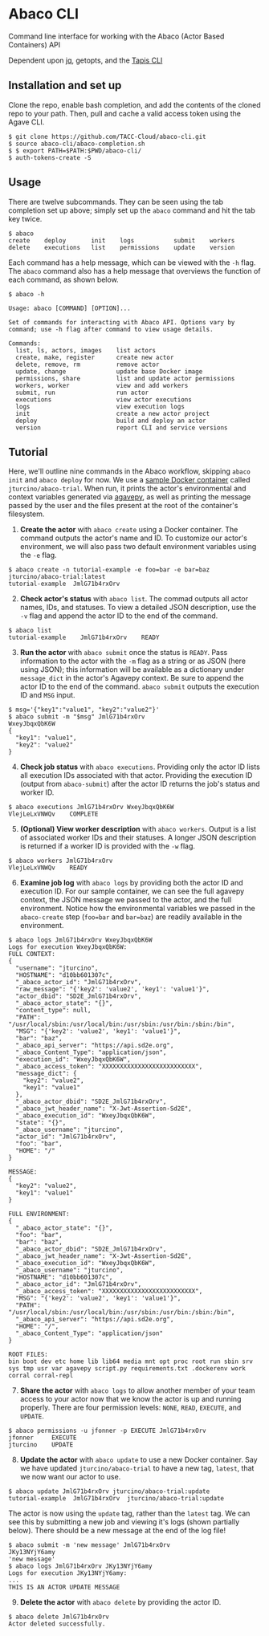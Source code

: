 # Abaco CLI

Command line interface for working with the Abaco (Actor Based Containers) API

Dependent upon [jq](https://stedolan.github.io/jq/), getopts, and the [Tapis CLI](https://github.com/TACC-Cloud/agave-cli)

## Installation and set up

Clone the repo, enable bash completion, and add the contents of the cloned repo to your path. Then, pull and cache a valid access token using the Agave CLI.
```
$ git clone https://github.com/TACC-Cloud/abaco-cli.git
$ source abaco-cli/abaco-completion.sh
$ $ export PATH=$PATH:$PWD/abaco-cli/
$ auth-tokens-create -S
```

## Usage

There are twelve subcommands. They can be seen using the tab completion set up above; simply set up the `abaco` command and hit the tab key twice.
```
$ abaco
create    deploy       init    logs           submit    workers
delete    executions   list    permissions    update    version
```

Each command has a help message, which can be viewed with the `-h` flag. The `abaco` command also has a help message that overviews the function of each command, as shown below.
```
$ abaco -h

Usage: abaco [COMMAND] [OPTION]...

Set of commands for interacting with Abaco API. Options vary by
command; use -h flag after command to view usage details.

Commands:
  list, ls, actors, images    list actors
  create, make, register      create new actor
  delete, remove, rm          remove actor
  update, change              update base Docker image
  permissions, share          list and update actor permissions
  workers, worker             view and add workers
  submit, run                 run actor
  executions                  view actor executions
  logs                        view execution logs
  init                        create a new actor project
  deploy                      build and deploy an actor
  version                     report CLI and service versions
```

## Tutorial

Here, we'll outline nine commands in the Abaco workflow, skipping `abaco init` and `abaco deploy` for now. We use a [sample Docker container](https://hub.docker.com/r/jturcino/abaco-trial/) called `jturcino/abaco-trial`. When run, it prints the actor's environmental and context variables generated via [agavepy](https://github.com/TACC/agavepy), as well as printing the message passed by the user and the files present at the root of the container's filesystem.

1. **Create the actor** with `abaco create` using a Docker container. The command outputs the actor's name and ID. To customize our actor's environment, we will also pass two default environment variables using the `-e` flag.
```
$ abaco create -n tutorial-example -e foo=bar -e bar=baz jturcino/abaco-trial:latest
tutorial-example  JmlG71b4rxOrv
```

2. **Check actor's status** with `abaco list`. The commad outputs all actor names, IDs, and statuses. To view a detailed JSON description, use the `-v` flag and append the actor ID to the end of the command.
```
$ abaco list
tutorial-example    JmlG71b4rxOrv    READY
```

3. **Run the actor** with `abaco submit` once the status is `READY`. Pass information to the actor with the `-m` flag as a string or as JSON (here using JSON); this information will be available as a dictionary under `message_dict` in the actor's Agavepy context. Be sure to append the actor ID to the end of the command. `abaco submit` outputs the execution ID and `MSG` input.
```
$ msg='{"key1":"value1", "key2":"value2"}'
$ abaco submit -m "$msg" JmlG71b4rxOrv
WxeyJbqxQbK6W
{
  "key1": "value1",
  "key2": "value2"
}
```

4. **Check job status** with `abaco executions`. Providing only the actor ID lists all execution IDs associated with that actor. Providing the execution ID (output from `abaco-submit`) after the actor ID returns the job's status and worker ID.
```
$ abaco executions JmlG71b4rxOrv WxeyJbqxQbK6W
VlejLeLxVNWQv    COMPLETE
```

5. **(Optional) View worker description** with `abaco workers`. Output is a list of associated worker IDs and their statuses. A longer JSON description is returned if a worker ID is provided with the `-w` flag.
```
$ abaco workers JmlG71b4rxOrv
VlejLeLxVNWQv    READY
```

6. **Examine job log** with `abaco logs` by providing both the actor ID and execution ID. For our sample container, we can see the full agavepy context, the JSON message we passed to the actor, and the full environment. Notice how the environmental variables we passed in the `abaco-create` step (`foo=bar` and `bar=baz`) are readily available in the environment.
```
$ abaco logs JmlG71b4rxOrv WxeyJbqxQbK6W
Logs for execution WxeyJbqxQbK6W:
FULL CONTEXT:
{
  "username": "jturcino",
  "HOSTNAME": "d10bb601307c",
  "_abaco_actor_id": "JmlG71b4rxOrv",
  "raw_message": "{'key2': 'value2', 'key1': 'value1'}",
  "actor_dbid": "SD2E_JmlG71b4rxOrv",
  "_abaco_actor_state": "{}",
  "content_type": null,
  "PATH": "/usr/local/sbin:/usr/local/bin:/usr/sbin:/usr/bin:/sbin:/bin",
  "MSG": "{'key2': 'value2', 'key1': 'value1'}",
  "bar": "baz",
  "_abaco_api_server": "https://api.sd2e.org",
  "_abaco_Content_Type": "application/json",
  "execution_id": "WxeyJbqxQbK6W",
  "_abaco_access_token": "XXXXXXXXXXXXXXXXXXXXXXXXXX",
  "message_dict": {
    "key2": "value2",
    "key1": "value1"
  },
  "_abaco_actor_dbid": "SD2E_JmlG71b4rxOrv",
  "_abaco_jwt_header_name": "X-Jwt-Assertion-Sd2E",
  "_abaco_execution_id": "WxeyJbqxQbK6W",
  "state": "{}",
  "_abaco_username": "jturcino",
  "actor_id": "JmlG71b4rxOrv",
  "foo": "bar",
  "HOME": "/"
}

MESSAGE:
{
  "key2": "value2",
  "key1": "value1"
}

FULL ENVIRONMENT:
{
  "_abaco_actor_state": "{}",
  "foo": "bar",
  "bar": "baz",
  "_abaco_actor_dbid": "SD2E_JmlG71b4rxOrv",
  "_abaco_jwt_header_name": "X-Jwt-Assertion-Sd2E",
  "_abaco_execution_id": "WxeyJbqxQbK6W",
  "_abaco_username": "jturcino",
  "HOSTNAME": "d10bb601307c",
  "_abaco_actor_id": "JmlG71b4rxOrv",
  "_abaco_access_token": "XXXXXXXXXXXXXXXXXXXXXXXXXX",
  "MSG": "{'key2': 'value2', 'key1': 'value1'}",
  "PATH": "/usr/local/sbin:/usr/local/bin:/usr/sbin:/usr/bin:/sbin:/bin",
  "_abaco_api_server": "https://api.sd2e.org",
  "HOME": "/",
  "_abaco_Content_Type": "application/json"
}

ROOT FILES:
bin boot dev etc home lib lib64 media mnt opt proc root run sbin srv
sys tmp usr var agavepy script.py requirements.txt .dockerenv work
corral corral-repl
```

7. **Share the actor** with `abaco logs` to allow another member of your team access to your actor now that we know the actor is up and running properly. There are four permission levels: `NONE`, `READ`, `EXECUTE`, and `UPDATE`.
```
$ abaco permissions -u jfonner -p EXECUTE JmlG71b4rxOrv
jfonner     EXECUTE
jturcino    UPDATE
```

8. **Update the actor** with `abaco update` to use a new Docker container. Say we have updated `jturcino/abaco-trial` to have a new tag, `latest`, that we now want our actor to use.
```
$ abaco update JmlG71b4rxOrv jturcino/abaco-trial:update
tutorial-example  JmlG71b4rxOrv  jturcino/abaco-trial:update
```
The actor is now using the `update` tag, rather than the `latest` tag. We can see this by submitting a new job and viewing it's logs (shown partially below). There should be a new message at the end of the log file!
```
$ abaco submit -m 'new message' JmlG71b4rxOrv
JKy13NYjY6amy
'new message'
$ abaco logs JmlG71b4rxOrv JKy13NYjY6amy
Logs for execution JKy13NYjY6amy:
...
THIS IS AN ACTOR UPDATE MESSAGE
```

9. **Delete the actor** with `abaco delete` by providing the actor ID.
```
$ abaco delete JmlG71b4rxOrv
Actor deleted successfully.
```
